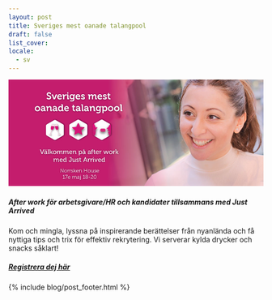 ```yaml
---
layout: post
title: Sveriges mest oanade talangpool
draft: false
list_cover:
locale:
  - sv
---
```


![jaaw](/assets/images/blog/jaaw.jpg)



##### After work för arbetsgivare/HR och kandidater tillsammans med Just Arrived


Kom och mingla, lyssna på inspirerande berättelser från nyanlända och få nyttiga tips och trix för effektiv rekrytering. Vi serverar kylda drycker och snacks såklart!



##### [Registrera dej här](https://jaaw.confetti.events/)


{% include blog/post_footer.html %}
